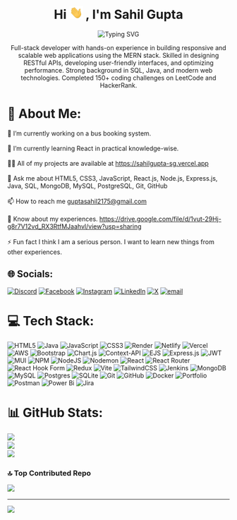 <h1 align="center">
  Hi   
  <img src="https://raw.githubusercontent.com/ABSphreak/ABSphreak/master/gifs/Hi.gif" width="30px"/>
  , I'm Sahil Gupta
</h1>

<p align="center">
  <img src="https://readme-typing-svg.herokuapp.com?font=Fira+Code&duration=3000&pause=800&color=3DDC84&center=true&vCenter=true&width=600&lines=Full-stack+Developer;MERN+Stack+Enthusiast;150%2B+Coding+Challenges+Solved;Always+Learning+New+Things" alt="Typing SVG" />
</p>

<p align="center">
  Full-stack developer with hands-on experience in building responsive and scalable web applications using the MERN stack. Skilled in designing RESTful APIs, developing user-friendly interfaces, and optimizing performance. Strong background in SQL, Java, and modern web technologies. Completed 150+ coding challenges on LeetCode and HackerRank.
</p>

# 💫 About Me:
🔭 I’m currently working on a bus booking system.<br><br>🌱 I’m currently learning React in practical knowledge-wise.<br><br>👨‍💻 All of my projects are available at https://sahilgupta-sg.vercel.app<br><br>💬 Ask me about HTML5, CSS3, JavaScript, React.js, Node.js, Express.js, Java, SQL, MongoDB, MySQL, PostgreSQL, Git, GitHub<br><br>📫 How to reach me guptasahil2175@gmail.com<br><br>📄 Know about my experiences. https://drive.google.com/file/d/1vut-29Hj-g8r7V12vd_RX3RtfMJaahvl/view?usp=sharing<br><br>⚡ Fun fact I think I am a serious person. I want to learn new things from other experiences.

## 🌐 Socials:
[![Discord](https://img.shields.io/badge/Discord-%237289DA.svg?logo=discord&logoColor=white)](https://discord.gg/sxm4xqMU) [![Facebook](https://img.shields.io/badge/Facebook-%231877F2.svg?logo=Facebook&logoColor=white)](https://facebook.com/sahilgupta.2175) [![Instagram](https://img.shields.io/badge/Instagram-%23E4405F.svg?logo=Instagram&logoColor=white)](https://instagram.com/sahilgupta.2175) [![LinkedIn](https://img.shields.io/badge/LinkedIn-%230077B5.svg?logo=linkedin&logoColor=white)](https://linkedin.com/in/sahilgupta2175) [![X](https://img.shields.io/badge/X-black.svg?logo=X&logoColor=white)](https://x.com/sahilgu82158785) [![email](https://img.shields.io/badge/Email-D14836?logo=gmail&logoColor=white)](mailto:guptasahil2175@gmail.com) 

# 💻 Tech Stack:
![HTML5](https://img.shields.io/badge/html5-%23E34F26.svg?style=for-the-badge&logo=html5&logoColor=white) ![Java](https://img.shields.io/badge/java-%23ED8B00.svg?style=for-the-badge&logo=openjdk&logoColor=white) ![JavaScript](https://img.shields.io/badge/javascript-%23323330.svg?style=for-the-badge&logo=javascript&logoColor=%23F7DF1E) ![CSS3](https://img.shields.io/badge/css3-%231572B6.svg?style=for-the-badge&logo=css3&logoColor=white) ![Render](https://img.shields.io/badge/Render-%46E3B7.svg?style=for-the-badge&logo=render&logoColor=white) ![Netlify](https://img.shields.io/badge/netlify-%23000000.svg?style=for-the-badge&logo=netlify&logoColor=#00C7B7) ![Vercel](https://img.shields.io/badge/vercel-%23000000.svg?style=for-the-badge&logo=vercel&logoColor=white) ![AWS](https://img.shields.io/badge/AWS-%23FF9900.svg?style=for-the-badge&logo=amazon-aws&logoColor=white) ![Bootstrap](https://img.shields.io/badge/bootstrap-%238511FA.svg?style=for-the-badge&logo=bootstrap&logoColor=white) ![Chart.js](https://img.shields.io/badge/chart.js-F5788D.svg?style=for-the-badge&logo=chart.js&logoColor=white) ![Context-API](https://img.shields.io/badge/Context--Api-000000?style=for-the-badge&logo=react) ![EJS](https://img.shields.io/badge/ejs-%23B4CA65.svg?style=for-the-badge&logo=ejs&logoColor=black) ![Express.js](https://img.shields.io/badge/express.js-%23404d59.svg?style=for-the-badge&logo=express&logoColor=%2361DAFB) ![JWT](https://img.shields.io/badge/JWT-black?style=for-the-badge&logo=JSON%20web%20tokens) ![MUI](https://img.shields.io/badge/MUI-%230081CB.svg?style=for-the-badge&logo=mui&logoColor=white) ![NPM](https://img.shields.io/badge/NPM-%23CB3837.svg?style=for-the-badge&logo=npm&logoColor=white) ![NodeJS](https://img.shields.io/badge/node.js-6DA55F?style=for-the-badge&logo=node.js&logoColor=white) ![Nodemon](https://img.shields.io/badge/NODEMON-%23323330.svg?style=for-the-badge&logo=nodemon&logoColor=%BBDEAD) ![React](https://img.shields.io/badge/react-%2320232a.svg?style=for-the-badge&logo=react&logoColor=%2361DAFB) ![React Router](https://img.shields.io/badge/React_Router-CA4245?style=for-the-badge&logo=react-router&logoColor=white) ![React Hook Form](https://img.shields.io/badge/React%20Hook%20Form-%23EC5990.svg?style=for-the-badge&logo=reacthookform&logoColor=white) ![Redux](https://img.shields.io/badge/redux-%23593d88.svg?style=for-the-badge&logo=redux&logoColor=white) ![Vite](https://img.shields.io/badge/vite-%23646CFF.svg?style=for-the-badge&logo=vite&logoColor=white) ![TailwindCSS](https://img.shields.io/badge/tailwindcss-%2338B2AC.svg?style=for-the-badge&logo=tailwind-css&logoColor=white) ![Jenkins](https://img.shields.io/badge/jenkins-%232C5263.svg?style=for-the-badge&logo=jenkins&logoColor=white) ![MongoDB](https://img.shields.io/badge/MongoDB-%234ea94b.svg?style=for-the-badge&logo=mongodb&logoColor=white) ![MySQL](https://img.shields.io/badge/mysql-4479A1.svg?style=for-the-badge&logo=mysql&logoColor=white) ![Postgres](https://img.shields.io/badge/postgres-%23316192.svg?style=for-the-badge&logo=postgresql&logoColor=white) ![SQLite](https://img.shields.io/badge/sqlite-%2307405e.svg?style=for-the-badge&logo=sqlite&logoColor=white) ![Git](https://img.shields.io/badge/git-%23F05033.svg?style=for-the-badge&logo=git&logoColor=white) ![GitHub](https://img.shields.io/badge/github-%23121011.svg?style=for-the-badge&logo=github&logoColor=white) ![Docker](https://img.shields.io/badge/docker-%230db7ed.svg?style=for-the-badge&logo=docker&logoColor=white) ![Portfolio](https://img.shields.io/badge/Portfolio-%23000000.svg?style=for-the-badge&logo=firefox&logoColor=#FF7139) ![Postman](https://img.shields.io/badge/Postman-FF6C37?style=for-the-badge&logo=postman&logoColor=white) ![Power Bi](https://img.shields.io/badge/power_bi-F2C811?style=for-the-badge&logo=powerbi&logoColor=black) ![Jira](https://img.shields.io/badge/jira-%230A0FFF.svg?style=for-the-badge&logo=jira&logoColor=white)

# 📊 GitHub Stats:
![](https://github-readme-stats.vercel.app/api?username=Sahilgupta2175&theme=blue-green&hide_border=false&include_all_commits=true&count_private=true)<br/>
![](https://nirzak-streak-stats.vercel.app/?user=Sahilgupta2175&theme=blue-green&hide_border=false)<br/>
![](https://github-readme-stats.vercel.app/api/top-langs/?username=Sahilgupta2175&theme=blue-green&hide_border=false&include_all_commits=true&count_private=true&layout=compact)

### 🔝 Top Contributed Repo
![](https://github-contributor-stats.vercel.app/api?username=Sahilgupta2175&limit=5&theme=blue-green&combine_all_yearly_contributions=true)

---
[![](https://visitcount.itsvg.in/api?id=Sahilgupta2175&icon=9&color=0)](https://visitcount.itsvg.in)
